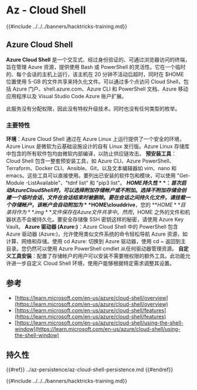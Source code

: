 # Az - Cloud Shell

{{#include ../../../banners/hacktricks-training.md}}

## Azure Cloud Shell

**Azure Cloud Shell** 是一个交互式、经过身份验证的、可通过浏览器访问的终端，旨在管理 Azure 资源，提供使用 Bash 或 PowerShell 的灵活性。它在一个临时的、每个会话的主机上运行，该主机在 20 分钟不活动后超时，同时在 $HOME 位置使用 5-GB 的文件共享来持久化文件。可以通过多个点访问 Cloud Shell，包括 Azure 门户、shell.azure.com、Azure CLI 和 PowerShell 文档、Azure 移动应用程序以及 Visual Studio Code Azure 账户扩展。

此服务没有分配权限，因此没有特权升级技术。同时也没有任何类型的枚举。

### 主要特性

**环境**：Azure Cloud Shell 通过在 Azure Linux 上运行提供了一个安全的环境，Azure Linux 是微软为云基础设施设计的自有 Linux 发行版。Azure Linux 存储库中包含的所有软件包均由微软内部编译，以防止供应链攻击。
**预安装工具**：Cloud Shell 包含一整套预安装工具，如 Azure CLI、Azure PowerShell、Terraform、Docker CLI、Ansible、Git，以及文本编辑器如 vim、nano 和 emacs。这些工具可以直接使用。要列出已安装的软件包和模块，可以使用 "Get-Module -ListAvailable"、"tdnf list" 和 "pip3 list"。
**$HOME 持久性**：首次启动 Azure Cloud Shell 时，可以选择附加存储帐户或不附加。选择不附加存储会创建一个临时会话，文件在会话结束时被删除。要在会话之间持久化文件，请挂载一个存储帐户，该帐户会自动附加为 **$HOME\clouddrive**，您的 **$HOME** 目录将作为 **.img** 文件保存在 Azure 文件共享中。然而，$HOME 之外的文件和机器状态不会被持久化。要安全存储像 SSH 密钥这样的秘密，请使用 Azure Key Vault。
**Azure 驱动器 (Azure:)**：Azure Cloud Shell 中的 PowerShell 包含 Azure 驱动器 (Azure:)，允许使用类似文件系统的命令轻松导航 Azure 资源，如计算、网络和存储。使用 cd Azure: 切换到 Azure 驱动器，使用 cd ~ 返回到主目录。您仍然可以使用 Azure PowerShell cmdlet 从任何驱动器管理资源。
**自定义工具安装**：配置了存储帐户的用户可以安装不需要根权限的额外工具。此功能允许进一步自定义 Cloud Shell 环境，使用户能够根据特定需求调整其设置。

## 参考

- [https://learn.microsoft.com/en-us/azure/cloud-shell/overview](https://learn.microsoft.com/en-us/azure/cloud-shell/overview)
- [https://learn.microsoft.com/en-us/azure/cloud-shell/features](https://learn.microsoft.com/en-us/azure/cloud-shell/features)
- [https://learn.microsoft.com/en-us/azure/cloud-shell/using-the-shell-window](https://learn.microsoft.com/en-us/azure/cloud-shell/using-the-shell-window)


## 持久性

{{#ref}}
../az-persistence/az-cloud-shell-persistence.md
{{#endref}}

{{#include ../../../banners/hacktricks-training.md}}
